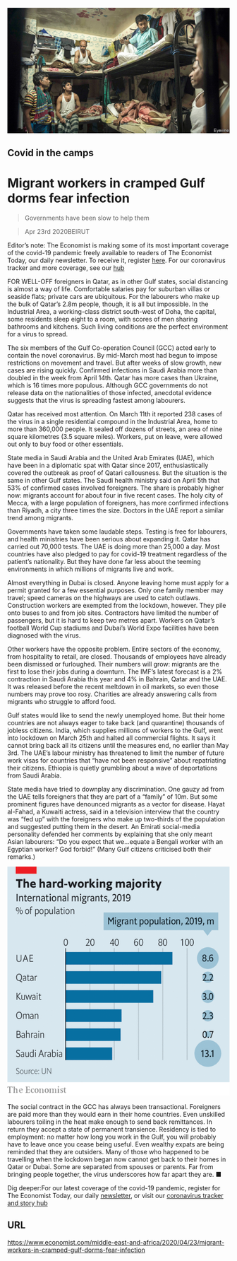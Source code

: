![](./images/20200425_MAP002_0.jpg)

## Covid in the camps

# Migrant workers in cramped Gulf dorms fear infection

> Governments have been slow to help them

> Apr 23rd 2020BEIRUT

Editor’s note: The Economist is making some of its most important coverage of the covid-19 pandemic freely available to readers of The Economist Today, our daily newsletter. To receive it, register [here](https://www.economist.com//newslettersignup). For our coronavirus tracker and more coverage, see our [hub](https://www.economist.com//coronavirus)

FOR WELL-OFF foreigners in Qatar, as in other Gulf states, social distancing is almost a way of life. Comfortable salaries pay for suburban villas or seaside flats; private cars are ubiquitous. For the labourers who make up the bulk of Qatar’s 2.8m people, though, it is all but impossible. In the Industrial Area, a working-class district south-west of Doha, the capital, some residents sleep eight to a room, with scores of men sharing bathrooms and kitchens. Such living conditions are the perfect environment for a virus to spread.

The six members of the Gulf Co-operation Council (GCC) acted early to contain the novel coronavirus. By mid-March most had begun to impose restrictions on movement and travel. But after weeks of slow growth, new cases are rising quickly. Confirmed infections in Saudi Arabia more than doubled in the week from April 14th. Qatar has more cases than Ukraine, which is 16 times more populous. Although GCC governments do not release data on the nationalities of those infected, anecdotal evidence suggests that the virus is spreading fastest among labourers.

Qatar has received most attention. On March 11th it reported 238 cases of the virus in a single residential compound in the Industrial Area, home to more than 360,000 people. It sealed off dozens of streets, an area of nine square kilometres (3.5 square miles). Workers, put on leave, were allowed out only to buy food or other essentials.

State media in Saudi Arabia and the United Arab Emirates (UAE), which have been in a diplomatic spat with Qatar since 2017, enthusiastically covered the outbreak as proof of Qatari callousness. But the situation is the same in other Gulf states. The Saudi health ministry said on April 5th that 53% of confirmed cases involved foreigners. The share is probably higher now: migrants account for about four in five recent cases. The holy city of Mecca, with a large population of foreigners, has more confirmed infections than Riyadh, a city three times the size. Doctors in the UAE report a similar trend among migrants.

Governments have taken some laudable steps. Testing is free for labourers, and health ministries have been serious about expanding it. Qatar has carried out 70,000 tests. The UAE is doing more than 25,000 a day. Most countries have also pledged to pay for covid-19 treatment regardless of the patient’s nationality. But they have done far less about the teeming environments in which millions of migrants live and work.

Almost everything in Dubai is closed. Anyone leaving home must apply for a permit granted for a few essential purposes. Only one family member may travel; speed cameras on the highways are used to catch outlaws. Construction workers are exempted from the lockdown, however. They pile onto buses to and from job sites. Contractors have limited the number of passengers, but it is hard to keep two metres apart. Workers on Qatar’s football World Cup stadiums and Dubai’s World Expo facilities have been diagnosed with the virus.

Other workers have the opposite problem. Entire sectors of the economy, from hospitality to retail, are closed. Thousands of employees have already been dismissed or furloughed. Their numbers will grow: migrants are the first to lose their jobs during a downturn. The IMF’s latest forecast is a 2% contraction in Saudi Arabia this year and 4% in Bahrain, Qatar and the UAE. It was released before the recent meltdown in oil markets, so even those numbers may prove too rosy. Charities are already answering calls from migrants who struggle to afford food.

Gulf states would like to send the newly unemployed home. But their home countries are not always eager to take back (and quarantine) thousands of jobless citizens. India, which supplies millions of workers to the Gulf, went into lockdown on March 25th and halted all commercial flights. It says it cannot bring back all its citizens until the measures end, no earlier than May 3rd. The UAE’s labour ministry has threatened to limit the number of future work visas for countries that “have not been responsive” about repatriating their citizens. Ethiopia is quietly grumbling about a wave of deportations from Saudi Arabia.

State media have tried to downplay any discrimination. One gauzy ad from the UAE tells foreigners that they are part of a “family” of 10m. But some prominent figures have denounced migrants as a vector for disease. Hayat al-Fahad, a Kuwaiti actress, said in a television interview that the country was “fed up” with the foreigners who make up two-thirds of the population and suggested putting them in the desert. An Emirati social-media personality defended her comments by explaining that she only meant Asian labourers: “Do you expect that we…equate a Bengali worker with an Egyptian worker? God forbid!” (Many Gulf citizens criticised both their remarks.)



![](./images/20200425_MAC290.png)

The social contract in the GCC has always been transactional. Foreigners are paid more than they would earn in their home countries. Even unskilled labourers toiling in the heat make enough to send back remittances. In return they accept a state of permanent transience. Residency is tied to employment: no matter how long you work in the Gulf, you will probably have to leave once you cease being useful. Even wealthy expats are being reminded that they are outsiders. Many of those who happened to be travelling when the lockdown began now cannot get back to their homes in Qatar or Dubai. Some are separated from spouses or parents. Far from bringing people together, the virus underscores how far apart they are. ■

Dig deeper:For our latest coverage of the covid-19 pandemic, register for The Economist Today, our daily [newsletter](https://www.economist.com//newslettersignup), or visit our [coronavirus tracker and story hub](https://www.economist.com//coronavirus)

## URL

https://www.economist.com/middle-east-and-africa/2020/04/23/migrant-workers-in-cramped-gulf-dorms-fear-infection
